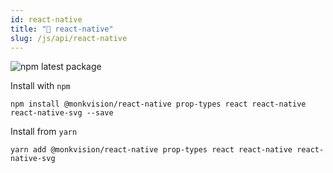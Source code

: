 ```yaml
---
id: react-native
title: "🧱 react-native"
slug: /js/api/react-native
---
```

![npm latest package](https://img.shields.io/npm/v/@monkvision/react-native/latest.svg)

Install with `npm`
``` npm
npm install @monkvision/react-native prop-types react react-native react-native-svg --save
```

Install from `yarn`
``` yarn
yarn add @monkvision/react-native prop-types react react-native react-native-svg
```
